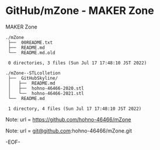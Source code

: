 # GitHub/mZone - MAKER Zone

MAKER Zone

    ./mZone
     ├──  00README.txt
     ├──  README.md
     └──  README.md.old
     
     0 directories, 3 files (Sun Jul 17 17:48:10 JST 2022)

    ./mZone--STLcolletion
     ├──  GitHubSkyline/
     │   ├──  README.md
     │   ├──  hohno-46466-2020.stl
     │   └──  hohno-46466-2021.stl
     └──  README.md
     
     1 directory, 4 files (Sun Jul 17 17:48:10 JST 2022)


Note:	url = https://github.com/hohno-46466/mZone

Note:	url = git@github.com:hohno-46466/mZone.git

-EOF-

